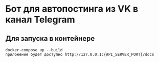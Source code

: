 # Бот для автопостинга из VK в канал Telegram



## Для запуска в контейнере
```
docker-compose up --build 
приложение будет доступно http://127.0.0.1:{API_SERVER_PORT}/docs
```

